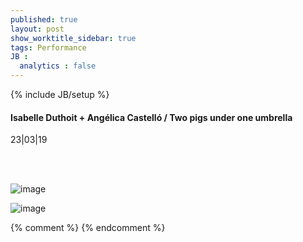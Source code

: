```yaml
---
published: true
layout: post
show_worktitle_sidebar: true
tags: Performance
JB :
  analytics : false
---
```


{% include JB/setup %}




<p>
<h4>Isabelle Duthoit + Angélica Castelló / Two pigs under one umbrella</h4>
23|03|19<br />


<br /><br />
</p><p>
<img src="{{ site.url }}/images/duthoit_castello.jpg" alt="image">
</p><p>
<img src="{{ site.url }}/images/2pigs.jpg" alt="image">
</p>



{% comment %}
{% endcomment %}